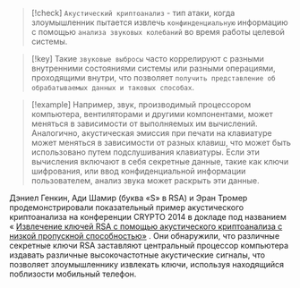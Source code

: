 
> [!check] 
> `Акустический криптоанализ` - тип атаки, когда злоумышленник пытается извлечь `конфинденциальную` информацию с помощью `анализа звуковых колебаний` во время работы целевой системы. 

> [!key] 
> Такие `звуковые выбросы` часто коррелируют с разными внутренними состояниями системы или разными операциями, проходящими внутри, что позволяет `получить представление об обрабатываемых данных и таковых способах`.

> [!example] 
> Например, звук, производимый процессором компьютера, вентиляторами и другими компонентами, может меняться в зависимости от выполняемых им вычислений. Аналогично, акустическая эмиссия при печати на клавиатуре может меняться в зависимости от разных клавиш, что может быть использовано путем подслушивания клавиатуры. Если эти вычисления включают в себя секретные данные, такие как ключи шифрования, или ввод конфиденциальной информации пользователем, анализ звука может раскрыть эти данные.

Дэниел Генкин, Ади Шамир (буква «S» в RSA) и Эран Тромер продемонстрировали показательный пример акустического криптоанализа на конференции CRYPTO 2014 в докладе под названием « [Извлечение ключей RSA с помощью акустического криптоанализа с низкой пропускной способностью»](https://link.springer.com/chapter/10.1007/978-3-662-44371-2_25) . Они обнаружили, что различные секретные ключи RSA заставляют центральный процессор компьютера издавать различные высокочастотные акустические сигналы, что позволяет злоумышленнику извлекать ключи, используя находящийся поблизости мобильный телефон.





